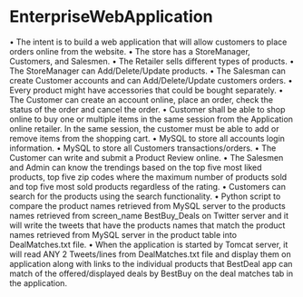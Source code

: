 # EnterpriseWebApplication
• The intent is to build a web application that will allow customers to place orders online from the website. 
• The store has a StoreManager, Customers, and Salesmen. 
• The Retailer sells different types of products. 
• The StoreManager can Add/Delete/Update products. 
• The Salesman can create Customer accounts and can Add/Delete/Update customers orders. 
• Every product might have accessories that could be bought separately. 
• The Customer can create an account online, place an order, check the status of the order and cancel the order. 
• Customer shall be able to shop online to buy one or multiple items in the same session from the Application online retailer. In the same session, the customer must be able to add or remove items from the shopping cart. 
• MySQL to store all accounts login information. • MySQL to store all Customers transactions/orders. 
• The Customer can write and submit a Product Review online. 
• The Salesmen and Admin can know the trendings based on the top five most liked products, top five zip codes where the maximum number of products sold and top five most sold products regardless of the rating. 
• Customers can search for the products using the search functionality. 
• Python script to compare the product names retrieved from MySQL server to the products names retrieved from screen_name BestBuy_Deals on Twitter server and it will write the tweets that have the products names that match the product names retrieved from MySQL server in the product table into DealMatches.txt file.
• When the application is started by Tomcat server, it will read ANY 2 Tweets/lines from DealMatches.txt file and display them on application along with links to the individual products that BestDeal app can match of the offered/displayed deals by BestBuy on the deal matches tab in the application.

